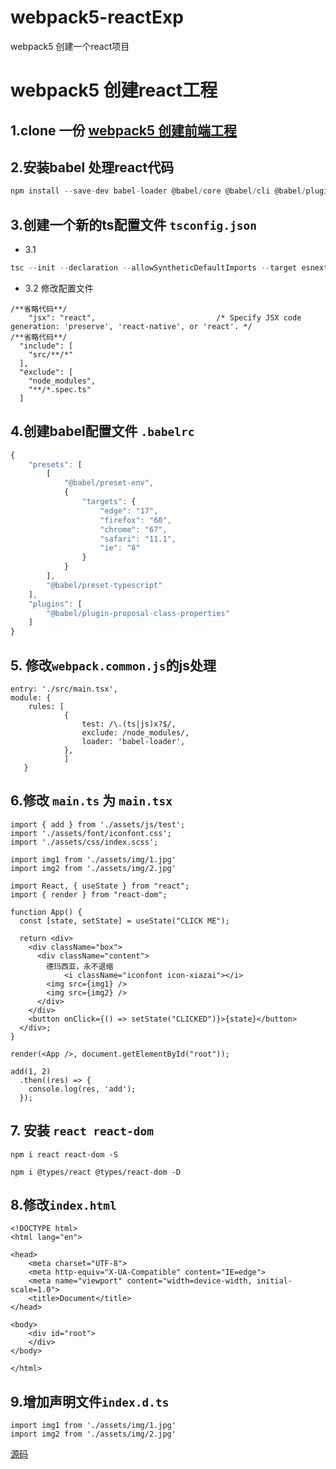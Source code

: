 # webpack5-reactExp
webpack5 创建一个react项目


# webpack5 创建react工程
## 1.clone 一份 [webpack5 创建前端工程](https://github.com/fssqLove/webpack5-webExp)

## 2.安装babel 处理react代码
```js
npm install --save-dev babel-loader @babel/core @babel/cli @babel/plugin-proposal-class-properties @babel/preset-env core-js @babel/preset-typescript @babel/preset-react
```

## 3.创建一个新的ts配置文件 `tsconfig.json`
+ 3.1
```js
tsc --init --declaration --allowSyntheticDefaultImports --target esnext --outDir lib
```
+ 3.2 修改配置文件
```
/**省略代码**/
    "jsx": "react",                           /* Specify JSX code generation: 'preserve', 'react-native', or 'react'. */
/**省略代码**/
  "include": [
    "src/**/*"
  ],
  "exclude": [
    "node_modules",
    "**/*.spec.ts"
  ]
```

## 4.创建babel配置文件 `.babelrc`
```js
{
    "presets": [
        [
            "@babel/preset-env",
            {
                "targets": {
                    "edge": "17",
                    "firefox": "60",
                    "chrome": "67",
                    "safari": "11.1",
                    "ie": "8"
                }
            }
        ],
        "@babel/preset-typescript"
    ],
    "plugins": [
        "@babel/plugin-proposal-class-properties"
    ]
}
```

## 5. 修改`webpack.common.js`的js处理
```
entry: './src/main.tsx',
module: {
    rules: [
            {
                test: /\.(ts|js)x?$/,
                exclude: /node_modules/,
                loader: 'babel-loader',
            },
            ]
   }
```

## 6.修改 `main.ts` 为 `main.tsx`
```
import { add } from './assets/js/test';
import './assets/font/iconfont.css';
import './assets/css/index.scss';

import img1 from './assets/img/1.jpg'
import img2 from './assets/img/2.jpg'

import React, { useState } from "react";
import { render } from "react-dom";

function App() {
  const [state, setState] = useState("CLICK ME");

  return <div>
    <div className="box">
      <div className="content">
        德玛西亚，永不退缩
            <i className="iconfont icon-xiazai"></i>
        <img src={img1} />
        <img src={img2} />
      </div>
    </div>
    <button onClick={() => setState("CLICKED")}>{state}</button>
  </div>;
}

render(<App />, document.getElementById("root"));

add(1, 2)
  .then((res) => {
    console.log(res, 'add');
  });

```

## 7. 安装 `react react-dom`
```
npm i react react-dom -S 
```
```
npm i @types/react @types/react-dom -D
```

## 8.修改`index.html`
```
<!DOCTYPE html>
<html lang="en">

<head>
    <meta charset="UTF-8">
    <meta http-equiv="X-UA-Compatible" content="IE=edge">
    <meta name="viewport" content="width=device-width, initial-scale=1.0">
    <title>Document</title>
</head>

<body>
    <div id="root">
    </div>
</body>

</html>
```

## 9.增加声明文件`index.d.ts`
```
import img1 from './assets/img/1.jpg'
import img2 from './assets/img/2.jpg'
```

[源码](https://github.com/fssqLove/webpack5-reactExp)

